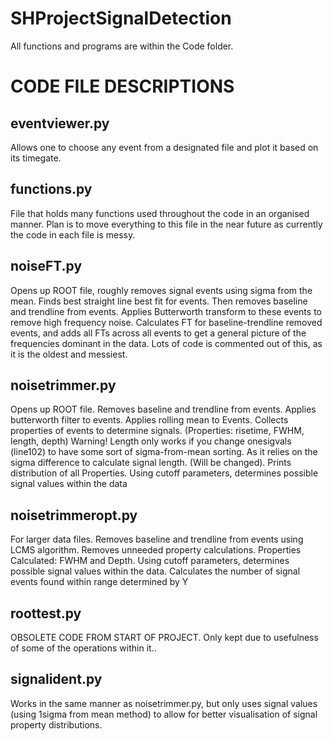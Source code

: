 # SHProjectSignalDetection


All functions and programs are within the Code folder.

CODE FILE DESCRIPTIONS
======================

eventviewer.py
--------------
Allows one to choose any event from a designated file and plot it based on its timegate.

functions.py
------------
File that holds many functions used throughout the code in an organised manner. Plan is to move everything to this file in the near future as currently the code in each file is messy.

noiseFT.py
----------
Opens up ROOT file, roughly removes signal events using sigma from the mean.
Finds best straight line best fit for events.
Then removes baseline and trendline from events.
Applies Butterworth transform to these events to remove high frequency noise.
Calculates FT for baseline-trendline removed events, and adds all FTs across all events to get a general picture of the frequencies dominant in the data.
Lots of code is commented out of this, as it is the oldest and messiest.

noisetrimmer.py
---------------
Opens up ROOT file. Removes baseline and trendline from events. Applies butterworth filter to events.
Applies rolling mean to Events.
Collects properties of events to determine signals.
(Properties: risetime, FWHM, length, depth)
Warning! Length only works if you change onesigvals (line102) to have some sort of sigma-from-mean sorting. As it relies on the sigma difference to calculate signal length. (Will be changed).
Prints distribution of all Properties.
Using cutoff parameters, determines possible signal values within the data


noisetrimmeropt.py
------------------
For larger data files.
Removes baseline and trendline from events using LCMS algorithm.
Removes unneeded property calculations.
Properties Calculated: FWHM and Depth.
Using cutoff parameters, determines possible signal values within the data.
Calculates the number of signal events found within range determined by Y

roottest.py
-----------
OBSOLETE CODE FROM START OF PROJECT.
Only kept due to usefulness of some of the operations within it..

signalident.py
---------------
Works in the same manner as noisetrimmer.py, but only uses signal values (using 1sigma from mean method) to allow for better visualisation of signal property distributions.
